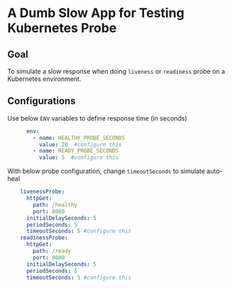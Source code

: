 # A Dumb Slow App for Testing Kubernetes Probe 

## Goal
To simulate a slow response when doing `liveness` or `readiness` probe on a Kubernetes environment.

## Configurations
Use below `ENV` variables to define response time (in seconds)
```yaml
      env:
        - name: HEALTHY_PROBE_SECONDS
          value: 20  #configure this
        - name: READY_PROBE_SECONDS
          value: 5  #configure this
```

With below probe configuration, change `timeoutSeconds` to simulate auto-heal 
```yaml
    livenessProbe:
      httpGet:
        path: /healthy
        port: 8080
      initialDelaySeconds: 5
      periodSeconds: 5
      timeoutSeconds: 5 #configure this
    readinessProbe:
      httpGet:
        path: /ready
        port: 8080
      initialDelaySeconds: 5
      periodSeconds: 5
      timeoutSeconds: 5 #configure this
```